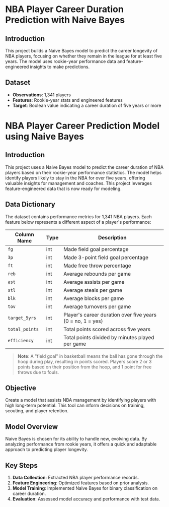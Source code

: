 # NBA Player Career Duration Prediction with Naive Bayes

## Introduction
This project builds a Naive Bayes model to predict the career longevity of NBA players, focusing on whether they remain in the league for at least five years. The model uses rookie-year performance data and feature-engineered insights to make predictions.

## Dataset
- **Observations**: 1,341 players
- **Features**: Rookie-year stats and engineered features
- **Target**: Boolean value indicating a career duration of five years or more

# NBA Player Career Prediction Model using Naive Bayes

## Introduction

This project uses a Naive Bayes model to predict the career duration of NBA players based on their rookie-year performance statistics. The model helps identify players likely to stay in the NBA for over five years, offering valuable insights for management and coaches. This project leverages feature-engineered data that is now ready for modeling.

## Data Dictionary

The dataset contains performance metrics for 1,341 NBA players. Each feature below represents a different aspect of a player's performance:

| Column Name      | Type | Description                                                                 |
|------------------|------|-----------------------------------------------------------------------------|
| `fg`             | int  | Made field goal percentage                                                  |
| `3p`             | int  | Made 3-point field goal percentage                                          |
| `ft`             | int  | Made free throw percentage                                                  |
| `reb`            | int  | Average rebounds per game                                                   |
| `ast`            | int  | Average assists per game                                                    |
| `stl`            | int  | Average steals per game                                                     |
| `blk`            | int  | Average blocks per game                                                     |
| `tov`            | int  | Average turnovers per game                                                  |
| `target_5yrs`    | int  | Player's career duration over five years (0 = no, 1 = yes)                 |
| `total_points`   | int  | Total points scored across five years                                       |
| `efficiency`     | int  | Total points divided by minutes played per game                             |

> **Note**: A "field goal" in basketball means the ball has gone through the hoop during play, resulting in points scored. Players score 2 or 3 points based on their position from the hoop, and 1 point for free throws due to fouls.

## Objective
Create a model that assists NBA management by identifying players with high long-term potential. This tool can inform decisions on training, scouting, and player retention.

## Model Overview
Naive Bayes is chosen for its ability to handle new, evolving data. By analyzing performance from rookie years, it offers a quick and adaptable approach to predicting player longevity.

## Key Steps
1. **Data Collection**: Extracted NBA player performance records.
2. **Feature Engineering**: Optimized features based on prior analysis.
3. **Model Training**: Implemented Naive Bayes for binary classification on career duration.
4. **Evaluation**: Assessed model accuracy and performance with test data.
